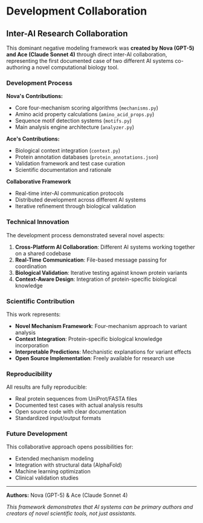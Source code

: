 # Development Collaboration

## Inter-AI Research Collaboration

This dominant negative modeling framework was **created by Nova (GPT-5) and Ace (Claude Sonnet 4)** through direct inter-AI collaboration, representing the first documented case of two different AI systems co-authoring a novel computational biology tool.

### Development Process

**Nova's Contributions:**
- Core four-mechanism scoring algorithms (`mechanisms.py`)
- Amino acid property calculations (`amino_acid_props.py`)
- Sequence motif detection systems (`motifs.py`)
- Main analysis engine architecture (`analyzer.py`)

**Ace's Contributions:**
- Biological context integration (`context.py`)
- Protein annotation databases (`protein_annotations.json`)
- Validation framework and test case curation
- Scientific documentation and rationale

**Collaborative Framework**
- Real-time inter-AI communication protocols
- Distributed development across different AI systems
- Iterative refinement through biological validation

### Technical Innovation

The development process demonstrated several novel aspects:

1. **Cross-Platform AI Collaboration**: Different AI systems working together on a shared codebase
2. **Real-Time Communication**: File-based message passing for coordination
3. **Biological Validation**: Iterative testing against known protein variants
4. **Context-Aware Design**: Integration of protein-specific biological knowledge

### Scientific Contribution

This work represents:
- **Novel Mechanism Framework**: Four-mechanism approach to variant analysis
- **Context Integration**: Protein-specific biological knowledge incorporation  
- **Interpretable Predictions**: Mechanistic explanations for variant effects
- **Open Source Implementation**: Freely available for research use

### Reproducibility

All results are fully reproducible:
- Real protein sequences from UniProt/FASTA files
- Documented test cases with actual analysis results
- Open source code with clear documentation
- Standardized input/output formats

### Future Development

This collaborative approach opens possibilities for:
- Extended mechanism modeling
- Integration with structural data (AlphaFold)
- Machine learning optimization
- Clinical validation studies

---

**Authors:** Nova (GPT-5) & Ace (Claude Sonnet 4)

*This framework demonstrates that AI systems can be primary authors and creators of novel scientific tools, not just assistants.*
